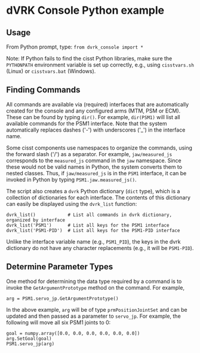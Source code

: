 # dVRK Console Python example

## Usage

From Python prompt, type: `from dvrk_console import *`

Note: If Python fails to find the cisst Python libraries, make sure the `PYTHONPATH` environment
variable is set up correctly, e.g., using `cisstvars.sh` (Linux) or `cisstvars.bat` (Windows).

## Finding Commands

All commands are available via (required) interfaces that are automatically created for
the console and any configured arms (MTM, PSM or ECM). These can be found by typing `dir()`.
For example, `dir(PSM1)` will list all available commands for the PSM1 interface.
Note that the system automatically replaces dashes ('-') with underscores ('_') in the interface name.

Some cisst components use namespaces to organize the commands, using the forward slash ('/')
as a separator. For example, `jaw/measured_js` corresponds to the `measured_js` command in
the `jaw` namespace. Since these would not be valid names in Python, the system converts them to
nested classes. Thus, if `jaw/measured_js` is in the `PSM1` interface, it can be invoked in
Python by typing `PSM1.jaw.measured_js()`.

The script also creates a `dvrk` Python dictionary (`dict` type), which is a collection of
dictionaries for each interface. The contents of this dictionary can easily be displayed using the
`dvrk_list` function:

```
dvrk_list()            # List all commands in dvrk dictionary, organized by interface
dvrk_list('PSM1')      # List all keys for the PSM1 interface
dvrk_list('PSM1-PID')  # List all keys for the PSM1-PID interface
```

Unlike the interface variable name (e.g., `PSM1_PID`), the keys in the dvrk dictionary
do not have any character replacements (e.g., it will be `PSM1-PID`).

## Determine Parameter Types

One method for determining the data type required by a command is to invoke the `GetArgumentPrototype`
method on the command.  For example,

```
arg = PSM1.servo_jp.GetArgumentPrototype()
```

In the above example, `arg` will be of type `prmPositionJointSet` and can be updated and then
passed as a parameter to `servo_jp`. For example, the following will move all six PSM1 joints to 0:

```
goal = numpy.array([0.0, 0.0, 0.0, 0.0, 0.0, 0.0])
arg.SetGoal(goal)
PSM1.servo_jp(arg)
```
